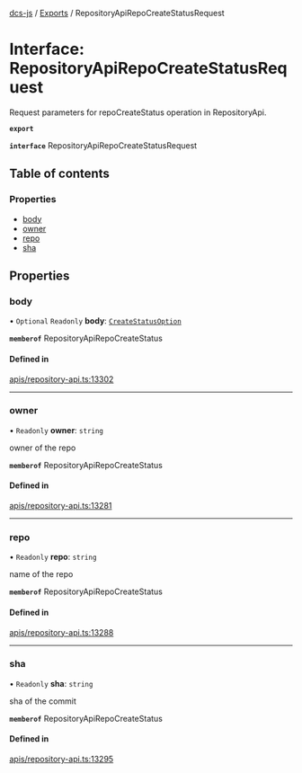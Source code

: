 [dcs-js](../README.md) / [Exports](../modules.md) / RepositoryApiRepoCreateStatusRequest

# Interface: RepositoryApiRepoCreateStatusRequest

Request parameters for repoCreateStatus operation in RepositoryApi.

**`export`**

**`interface`** RepositoryApiRepoCreateStatusRequest

## Table of contents

### Properties

- [body](RepositoryApiRepoCreateStatusRequest.md#body)
- [owner](RepositoryApiRepoCreateStatusRequest.md#owner)
- [repo](RepositoryApiRepoCreateStatusRequest.md#repo)
- [sha](RepositoryApiRepoCreateStatusRequest.md#sha)

## Properties

### <a id="body" name="body"></a> body

• `Optional` `Readonly` **body**: [`CreateStatusOption`](CreateStatusOption.md)

**`memberof`** RepositoryApiRepoCreateStatus

#### Defined in

[apis/repository-api.ts:13302](https://github.com/unfoldingWord/dcs-js/blob/b29eb7a/apis/repository-api.ts#L13302)

___

### <a id="owner" name="owner"></a> owner

• `Readonly` **owner**: `string`

owner of the repo

**`memberof`** RepositoryApiRepoCreateStatus

#### Defined in

[apis/repository-api.ts:13281](https://github.com/unfoldingWord/dcs-js/blob/b29eb7a/apis/repository-api.ts#L13281)

___

### <a id="repo" name="repo"></a> repo

• `Readonly` **repo**: `string`

name of the repo

**`memberof`** RepositoryApiRepoCreateStatus

#### Defined in

[apis/repository-api.ts:13288](https://github.com/unfoldingWord/dcs-js/blob/b29eb7a/apis/repository-api.ts#L13288)

___

### <a id="sha" name="sha"></a> sha

• `Readonly` **sha**: `string`

sha of the commit

**`memberof`** RepositoryApiRepoCreateStatus

#### Defined in

[apis/repository-api.ts:13295](https://github.com/unfoldingWord/dcs-js/blob/b29eb7a/apis/repository-api.ts#L13295)
